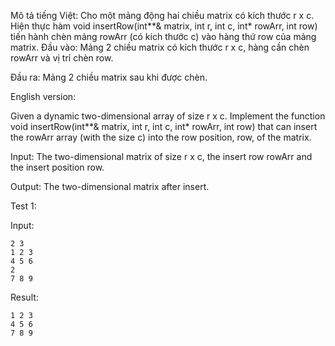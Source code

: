 Mô tả tiếng Việt:
Cho một mảng động hai chiều matrix có kích thước r x c. Hiện thực hàm void insertRow(int**& matrix, int r, int c, int* rowArr, int row) tiến hành chèn mảng rowArr (có kích thước c) vào hàng thứ row của mảng matrix.
Đầu vào: Mảng 2 chiều matrix có kích thước r x c, hàng cần chèn rowArr và vị trí chèn row.

Đầu ra: Mảng 2 chiều matrix sau khi được chèn.

English version:

Given a dynamic two-dimensional array of size r x c. Implement the function void insertRow(int**& matrix, int r, int c, int* rowArr, int row) that can insert the rowArr array (with the size c) into the row position, row, of the matrix.

Input: The two-dimensional matrix of size r x c, the insert row rowArr and the insert position row.

Output: The two-dimensional matrix after insert.

Test 1:

Input:
```
2 3
1 2 3
4 5 6
2
7 8 9
```

Result:
```
1 2 3
4 5 6
7 8 9
```
